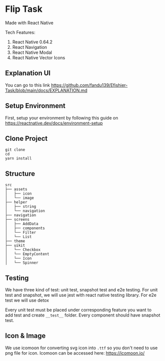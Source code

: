 # Flip Task

Made with React Native

Tech Features:
1. React Native 0.64.2
2. React Navigation 
3. React Native Modal
4. React Native Vector Icons

## Explanation UI
You can go to this link https://github.com/fandu139/Efishier-Task/blob/main/docs/EXPLANATION.md

## Setup Environment
First, setup your environment by following this guide on https://reactnative.dev/docs/environment-setup

## Clone Project
```
git clone
cd 
yarn install
```

## Structure

```
src
├── assets
│   ├── icon
│   └── image
├── helper
│   ├── string
│   └── navigation
├── navigation
├── screens
│   ├── AddData
│   ├── components
│   └── Filter
│   └── List
├── theme
├── uikit
│   └── Checkbox
│   └── EmptyContent
│   └── Icon
│   └── Spinner
```

## Testing
We have three kind of test: unit test, snapshot test and e2e testing.
For unit test and snapshot, we will use jest with react native testing library.
For e2e test we will use detox

Every unit test must be placed under corresponding feature you want to add test and create `__test__` folder.
Every component should have snapshot test.

## Icon & Image
We use icomoon for converting svg icon into `.ttf` so you don't need to use png file for icon.
Icomoon can be accessed here: https://icomoon.io/
